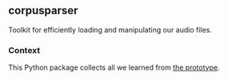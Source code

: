 ## corpusparser
Toolkit for efficiently loading and manipulating our audio files.

### Context
This Python package collects all we learned from [the prototype](https://github.com/elpaco-escience/ffmpeg-test/tree/prototype).
